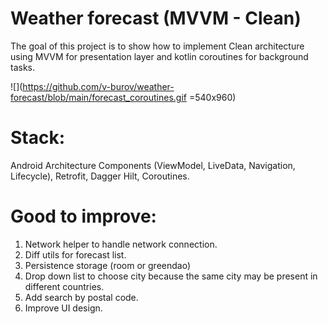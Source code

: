 # Weather forecast (MVVM - Clean)

The goal of this project is to show how to implement Clean architecture using MVVM for presentation layer and kotlin coroutines for background tasks.

![](https://github.com/v-burov/weather-forecast/blob/main/forecast_coroutines.gif =540x960)

# Stack: 
Android Architecture Components (ViewModel, LiveData, Navigation, Lifecycle), Retrofit, Dagger Hilt, Coroutines.

# Good to improve:
1. Network helper to handle network connection.
2. Diff utils for forecast list.
3. Persistence storage (room or greendao)
4. Drop down list to choose city because the same city may be present in different countries.
5. Add search by postal code.
6. Improve UI design. 